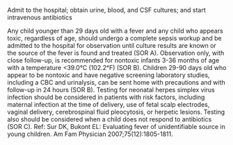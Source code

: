 Admit to the hospital; obtain urine, blood, and CSF cultures; and start intravenous antibiotics

Any child younger than 29 days old with a fever and any child who appears toxic, regardless of age, should undergo a complete sepsis workup and be admitted to the hospital for observation until culture results are known or the source of the fever is found and treated (SOR A). Observation only, with close follow-up, is recommended for nontoxic infants 3-36 months of age with a temperature <39.0°C (102.2°F) (SOR B).  Children 29-90 days old who appear to be nontoxic and have negative screening laboratory studies, including a CBC and urinalysis, can be sent home with precautions and with follow-up in 24 hours (SOR B).  Testing for neonatal herpes simplex virus infection should be considered in patients with risk factors, including maternal infection at the time of delivery, use of fetal scalp electrodes, vaginal delivery, cerebrospinal fluid pleocytosis, or herpetic lesions.  Testing also should be considered when a child does not respond to antibiotics (SOR C). Ref: Sur DK, Bukont EL: Evaluating fever of unidentifiable source in young children. Am Fam Physician 2007;75(12):1805-1811.